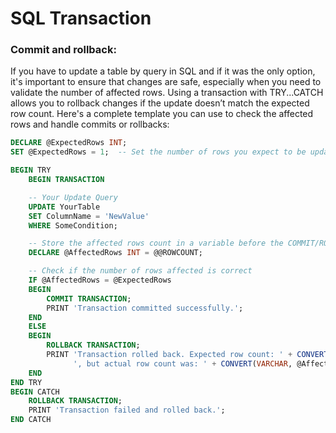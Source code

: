 ﻿# SQL Transaction
### Commit and rollback:

If you have to update a table by query in SQL and if it was the only option, it's important to ensure that changes are safe, especially when you need to validate the number of affected rows. Using a transaction with TRY...CATCH allows you to rollback changes if the update doesn’t match the expected row count. Here's a complete template you can use to check the affected rows and handle commits or rollbacks:

```sql
DECLARE @ExpectedRows INT;  
SET @ExpectedRows = 1;  -- Set the number of rows you expect to be updated  

BEGIN TRY  
    BEGIN TRANSACTION  

    -- Your Update Query  
    UPDATE YourTable  
    SET ColumnName = 'NewValue'  
    WHERE SomeCondition;  

    -- Store the affected rows count in a variable before the COMMIT/ROLLBACK
    DECLARE @AffectedRows INT = @@ROWCOUNT;

    -- Check if the number of rows affected is correct
    IF @AffectedRows = @ExpectedRows  
    BEGIN
        COMMIT TRANSACTION;
        PRINT 'Transaction committed successfully.';
    END
    ELSE  
    BEGIN
        ROLLBACK TRANSACTION;
		PRINT 'Transaction rolled back. Expected row count: ' + CONVERT(VARCHAR, @ExpectedRows) + 
			  ', but actual row count was: ' + CONVERT(VARCHAR, @AffectedRows) + '.';
    END
END TRY  
BEGIN CATCH  
    ROLLBACK TRANSACTION;  
    PRINT 'Transaction failed and rolled back.';  
END CATCH

```